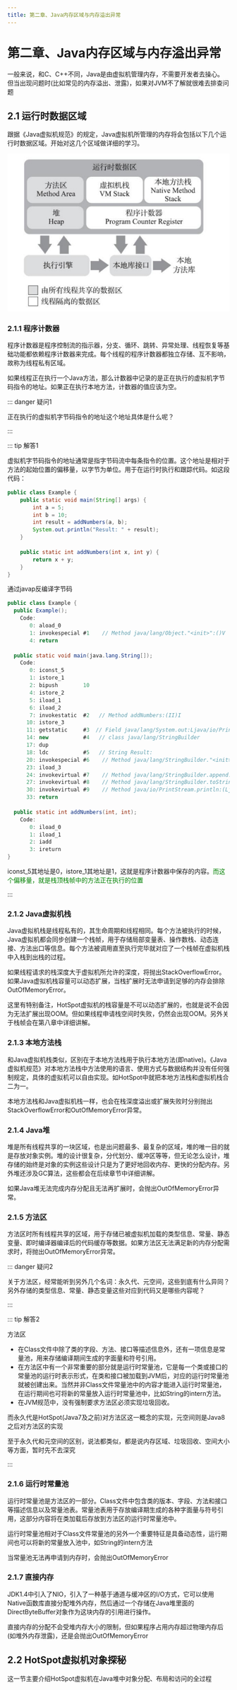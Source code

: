 ```yaml
---
title: 第二章、Java内存区域与内存溢出异常
---
```

# 第二章、Java内存区域与内存溢出异常

一般来说，和C、C++不同，Java是由虚拟机管理内存，不需要开发者去操心。但当出现问题时(比如常见的内存溢出、泄露)，如果对JVM不了解就很难去排查问题

## 2.1 运行时数据区域

跟据《Java虚拟机规范》的规定，Java虚拟机所管理的内存将会包括以下几个运行时数据区域。开始对这几个区域做详细的学习。

![jvm-memory](../../../images/java/jvm/jvm-memory.jpg)

### 2.1.1 程序计数器

程序计数器是程序控制流的指示器，分支、循环、跳转、异常处理、线程恢复等基础功能都依赖程序计数器来完成。每个线程的程序计数器都独立存储、互不影响，故称为线程私有区域。

如果线程正在执行一个Java方法，那么计数器中记录的是正在执行的虚拟机字节码指令的地址。如果正在执行本地方法，计数器的值应该为空。

::: danger 疑问1

正在执行的虚拟机字节码指令的地址这个地址具体是什么呢？

:::

::: tip 解答1

虚拟机字节码指令的地址通常是指字节码流中每条指令的位置。这个地址是相对于方法的起始位置的偏移量，以字节为单位。用于在运行时执行和跟踪代码。如这段代码：

```java
public class Example {
    public static void main(String[] args) {
        int a = 5;
        int b = 10;
        int result = addNumbers(a, b);
        System.out.println("Result: " + result);
    }

    public static int addNumbers(int x, int y) {
        return x + y;
    }
}
```

通过javap反编译字节码

```java
public class Example {
  public Example();
    Code:
       0: aload_0
       1: invokespecial #1    // Method java/lang/Object."<init>":()V
       4: return

  public static void main(java.lang.String[]);
    Code:
       0: iconst_5
       1: istore_1
       2: bipush        10
       4: istore_2
       5: iload_1
       6: iload_2
       7: invokestatic  #2   // Method addNumbers:(II)I
      10: istore_3
      11: getstatic     #3  // Field java/lang/System.out:Ljava/io/PrintStream;
      14: new           #4   // class java/lang/StringBuilder
      17: dup
      18: ldc           #5   // String Result:
      20: invokespecial #6    // Method java/lang/StringBuilder."<init>":(Ljava/lang/String;)V
      23: iload_3
      24: invokevirtual #7    // Method java/lang/StringBuilder.append:(I)Ljava/lang/StringBuilder;
      27: invokevirtual #8    // Method java/lang/StringBuilder.toString:()Ljava/lang/String;
      30: invokevirtual #9    // Method java/io/PrintStream.println:(Ljava/lang/String;)V
      33: return

  public static int addNumbers(int, int);
    Code:
       0: iload_0
       1: iload_1
       2: iadd
       3: ireturn
}
```

iconst_5其地址是0，istore_1其地址是1，这就是程序计数器中保存的内容。<font color="green">而这个偏移量，就是栈顶栈帧中的方法正在执行的位置</font>

:::

### 2.1.2 Java虚拟机栈

Java虚拟机栈是线程私有的，其生命周期和线程相同。每个方法被执行的时候，Java虚拟机都会同步创建一个栈帧，用于存储局部变量表、操作数栈、动态连接、方法出口等信息。每个方法被调用直至执行完毕就对应了一个栈帧在虚拟机栈中入栈到出栈的过程。

如果线程请求的栈深度大于虚拟机所允许的深度，将抛出StackOverflowError。如果Java虚拟机栈容量可以动态扩展，当栈扩展时无法申请到足够的内存会排除OutOfMemoryError。

这里有特别备注，HotSpot虚拟机的栈容量是不可以动态扩展的，也就是说不会因为无法扩展出现OOM。但如果线程申请栈空间时失败，仍然会出现OOM。另外关于栈帧会在第八章中详细讲解。

### 2.1.3 本地方法栈

和Java虚拟机栈类似，区别在于本地方法栈用于执行本地方法(即native)。《Java虚拟机规范》对本地方法栈中方法使用的语言、使用方式与数据结构并没有任何强制规定，具体的虚拟机可以自由实现。如HotSpot中就把本地方法栈和虚拟机栈合二为一。

本地方法栈和Java虚拟机栈一样，也会在栈深度溢出或扩展失败时分别抛出StackOverflowError和OutOfMemoryError异常。

### 2.1.4 Java堆

堆是所有线程共享的一块区域，也是出问题最多、最复杂的区域，堆的唯一目的就是存放对象实例。堆的设计很复杂，分代划分、缓冲区等等，但无论怎么设计，堆存储的始终是对象的实例这些设计只是为了更好地回收内存、更快的分配内存。另外堆还涉及GC算法，这些都会在后续章节中详细讲解。

如果Java堆无法完成内存分配且无法再扩展时，会抛出OutOfMemoryError异常。

### 2.1.5 方法区

方法区时所有线程共享的区域，用于存储已被虚拟机加载的类型信息、常量、静态变量、即时编译器编译后的代码缓存等数据。如果方法区无法满足新的内存分配需求时，将抛出OutOfMemoryError异常。

::: danger 疑问2

关于方法区，经常能听到另外几个名词：永久代、元空间，这些到底有什么异同？另外存储的类型信息、常量、静态变量这些对应到代码又是哪些内容呢？

:::

::: tip 解答2

方法区

- 在Class文件中除了类的字段、方法、接口等描述信息外，还有一项信息是常量池，用来存储编译期间生成的字面量和符号引用。
- 在方法区中有一个非常重要的部分就是运行时常量池，它是每一个类或接口的常量池的运行时表示形式，在类和接口被加载到JVM后，对应的运行时常量池就被创建出来。当然并非Class文件常量池中的内容才能进入运行时常量池，在运行期间也可将新的常量放入运行时常量池中，比如String的intern方法。
- 在JVM规范中，没有强制要求方法区必须实现垃圾回收。

而永久代是HotSpot(Java7及之前)对方法区这一概念的实现，元空间则是Java8之后对方法区的实现

至于永久代和元空间的区别，说法都类似，都是说内存区域、垃圾回收、空间大小等方面，暂时先不去深究

:::

### 2.1.6 运行时常量池

运行时常量池是方法区的一部分。Class文件中包含类的版本、字段、方法和接口等描述信息以及常量池表。常量池表用于存放编译期生成的各种字面量与符号引用，这部分内容将在类加载后存放到方法区的运行时常量池中。

运行时常量池相对于Class文件常量池的另外一个重要特征是具备动态性，运行期间也可以将新的常量放入池中，如String的intern方法

当常量池无法再申请到内存时，会抛出OutOfMemoryError

### 2.1.7 直接内存

JDK1.4中引入了NIO，引入了一种基于通道与缓冲区的I/O方式，它可以使用Native函数库直接分配堆外内存，然后通过一个存储在Java堆里面的DirectByteBuffer对象作为这块内存的引用进行操作。

直接内存的分配不会受堆内存大小的限制，但如果程序占用内存超过物理内存后(如堆外内存泄露)，还是会抛出OutOfMemoryError

## 2.2 HotSpot虚拟机对象探秘

这一节主要介绍HotSpot虚拟机在Java堆中对象分配、布局和访问的全过程











